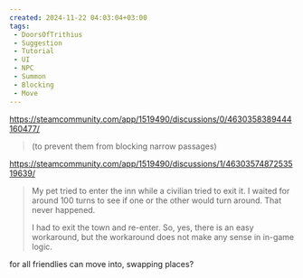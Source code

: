 ```yaml
---
created: 2024-11-22 04:03:04+03:00
tags:
 - DoorsOfTrithius
 - Suggestion
 - Tutorial
 - UI
 - NPC
 - Summon
 - Blocking
 - Move
---
```


https://steamcommunity.com/app/1519490/discussions/0/4630358389444160477/
> (to prevent them from blocking narrow passages)

https://steamcommunity.com/app/1519490/discussions/1/4630357487253519639/

> My pet tried to enter the inn while a civilian tried to exit it. I waited for around 100 turns to see if one or the other would turn around. That never happened.
> 
> I had to exit the town and re-enter. So, yes, there is an easy workaround, but the workaround does not make any sense in in-game logic.

for all friendlies can move into, swapping places?